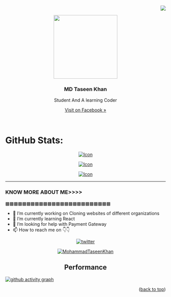 <div id="top"></div>

<br />
<div align="">
  <div align="right">
    <img src="https://profile-counter.glitch.me/%7BMohammadTaseenKhan%7D/count.svg">
    <br />
  </div>


  
<p align="center">
 <img src="https://thumbs.gfycat.com/ConcreteCarefulHoki-size_restricted.gif" width="200px">
  <h3 align="center">MD Taseen Khan</h3>
  <p align="center">Student And A learning Coder</p>
  <p align="center"><a align="center" href="https://www.facebook.com/MDTaseenKhanBD">Visit on Facebook »</a></p>
  <br />
</p>  


# GitHub Stats:

<p align="center"><a href="https://github.com/MohammadTaseenKhan/"><img title="Icon" src="https://github-readme-stats.vercel.app/api?username=MohammadTaseenKhan&show_icons=true&include_all_commits=true&theme=chartreuse-dark&cache_seconds=3200"></a>
</p>
<p align="center"><a href="https://github.com/MohammadTaseenKhan/"><img title="Icon" src="https://github-readme-streak-stats.herokuapp.com/?user=MohammadTaseenKhan&theme=chartreuse-dark&hide_border=false"></a>
</p>



<p align="center"><a href="https://github.com/MohammadTaseenKhan/"><img title="Icon" src="https://github-profile-trophy.vercel.app/?username=MohammadTaseenKhan&theme=radical&no-frame=false&no-bg=false&margin-w=4"></a>
</p>

----------------------------------------------------------------------------------------------------------------------
### KNOW MORE ABOUT ME>>>>

  
  ▩▩▩▩▩▩▩▩▩▩▩▩▩▩▩▩▩▩▩▩▩▩▩▩▩

- 🔭 I’m currently working on  Cloning websites of different organizations
- 🌱 I’m currently learning React
- 🤔 I’m looking for help with  Payment Gateway 
- 📫 How to reach me on 👇👇



<p align="center">
<a href="https://twitter.com/MDTaseenKhan"><img title="twitter" src="https://img.shields.io/static/v1?label=&message=Twitter&color=ffffff&logo=twitter"></a>
</p>

<p align="center">
<a href="https://github.com/MohammadTaseenKhan"><img title="MohammadTaseenKhan" src="https://github-readme-stats.vercel.app/api/top-langs/?username=MohammadTaseenKhan&layout=compact"></a>
</p>



<h2 align='center'>Performance</h2>

[![github activity graph](https://github-readme-activity-graph.vercel.app/graph?username=MohammadTaseenKhan&bg_color=000000&color=ffffff&line=ff0000&point=11ff00&area=true&hide_border=true)](https://github.com/MohammadTaseenKhan/github-readme-activity-graph)






<p align="right">(<a href="#top">back to top</a>)</p>
